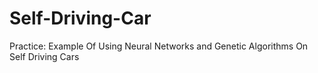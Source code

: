 # Self-Driving-Car
Practice: Example Of Using Neural Networks and Genetic Algorithms On Self Driving Cars
